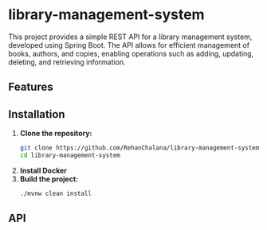 # library-management-system
This project provides a simple REST API for a library management system, developed using Spring Boot. The API allows for efficient management of books, authors, and copies, enabling operations such as adding, updating, deleting, and retrieving information.

## Features

## Installation

1. **Clone the repository:**
   ```bash
   git clone https://github.com/RehanChalana/library-management-system.git
   cd library-management-system
   ```
2. **Install Docker**
3. **Build the project:**
   ```bash
   ./mvnw clean install

## API
